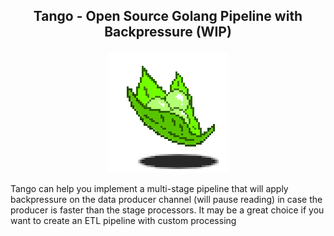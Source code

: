 ## <p align="center">Tango - Open Source Golang Pipeline with Backpressure (WIP)</p>

<p align="center">
  <img src="./image/logo.png" alt="">
</p>

Tango can help you implement a multi-stage pipeline that will apply backpressure on the data producer channel (will pause
reading)
in case the producer is faster than the stage processors. It may be a great choice if you want to create an ETL pipeline with
custom processing
